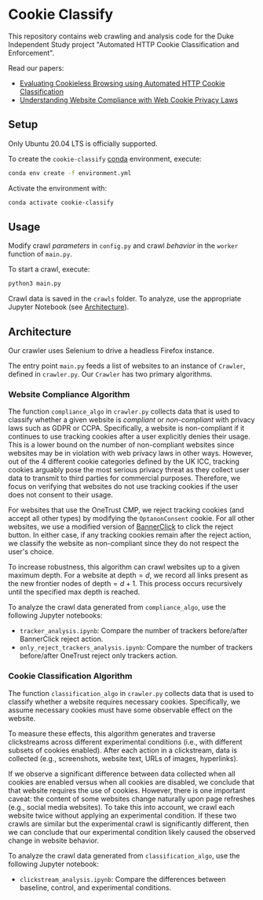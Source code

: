# Cookie Classify
This repository contains web crawling and analysis code for the Duke Independent Study project "Automated HTTP Cookie Classification and Enforcement".

Read our papers:
- [Evaluating Cookieless Browsing using Automated HTTP Cookie Classification](https://maxwellmlin.com/assets/pdf/cookie-2024.pdf)
- [Understanding Website Compliance with Web Cookie Privacy Laws](https://maxwellmlin.com/assets/pdf/cookie-2023.pdf)

## Setup
Only Ubuntu 20.04 LTS is officially supported.

To create the `cookie-classify` [conda](https://docs.conda.io/en/latest/miniconda.html) environment, execute:

```bash
conda env create -f environment.yml
```

Activate the environment with:
```bash
conda activate cookie-classify
```

## Usage
Modify crawl *parameters* in `config.py` and crawl *behavior* in the `worker` function of `main.py`.

To start a crawl, execute:
```bash
python3 main.py
```

Crawl data is saved in the `crawls` folder. To analyze, use the appropriate Jupyter Notebook (see [Architecture](#architecture)).

## Architecture
Our crawler uses Selenium to drive a headless Firefox instance.

The entry point `main.py` feeds a list of websites to an instance of `Crawler`, defined in `crawler.py`. Our `Crawler` has two primary algorithms.

### Website Compliance Algorithm
The function `compliance_algo` in `crawler.py` collects data that is used to classify whether a given website is _compliant_ or _non-compliant_ with privacy laws such as GDPR or CCPA. Specifically, a website is non-compliant if it continues to use tracking cookies after a user explicitly denies their usage. This is a lower bound on the number of non-compliant websites since websites may be in violation with web privacy laws in other ways. However, out of the 4 different cookie categories defined by the UK ICC, tracking cookies arguably pose the most serious privacy threat as they collect user data to transmit to third parties for commercial purposes. Therefore, we focus on verifying that websites do not use tracking cookies if the user does not consent to their usage.

For websites that use the OneTrust CMP, we reject tracking cookies (and accept all other types) by modifying the `OptanonConsent` cookie. For all other websites, we use a modified version of [BannerClick](https://github.com/maxwellmlin/bannerclick) to click the reject button. In either case, if any tracking cookies remain after the reject action, we classify the website as non-compliant since they do not respect the user's choice.

To increase robustness, this algorithm can crawl websites up to a given maximum depth. For a website at $`\text{depth}=d`$, we record all links present as the new frontier nodes of $`\text{depth}=d+1`$. This process occurs recursively until the specified max depth is reached.

To analyze the crawl data generated from `compliance_algo`, use the following Jupyter notebooks:
- `tracker_analysis.ipynb`: Compare the number of trackers before/after BannerClick reject action.
- `only_reject_trackers_analysis.ipynb`: Compare the number of trackers before/after OneTrust reject only trackers action.

### Cookie Classification Algorithm
The function `classification_algo` in `crawler.py` collects data that is used to classify whether a website requires necessary cookies. Specifically, we assume necessary cookies must have some observable effect on the website.

To measure these effects, this algorithm generates and traverse clickstreams across different experimental conditions (i.e., with different subsets of cookies enabled). After each action in a clickstream, data is collected (e.g., screenshots, website text, URLs of images, hyperlinks). 

If we observe a significant difference between data collected when all cookies are enabled versus when all cookies are disabled, we conclude that that website requires the use of cookies. However, there is one important caveat: the content of some websites change naturally upon page refreshes (e.g., social media websites). To take this into account, we crawl each website twice without applying an experimental condition. If these two crawls are similar but the experimental crawl is significantly different, then we can conclude that our experimental condition likely caused the observed change in website behavior.

To analyze the crawl data generated from `classification_algo`, use the following Jupyter notebook:
- `clickstream_analysis.ipynb`: Compare the differences between baseline, control, and experimental conditions.
